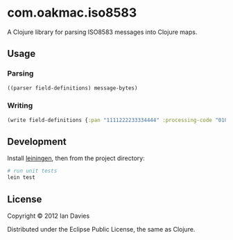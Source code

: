 # com.oakmac.iso8583

A Clojure library for parsing ISO8583 messages into Clojure maps.

## Usage

### Parsing

```clj
((parser field-definitions) message-bytes)
```

### Writing

```clj
(write field-definitions {:pan "1111222233334444" :processing-code "010000" :transaction-amount "000000110000"})
```

## Development

Install [leiningen], then from the project directory:

```sh
# run unit tests
lein test
```

[leiningen]:https://leiningen.org/

## License

Copyright © 2012 Ian Davies

Distributed under the Eclipse Public License, the same as Clojure.
